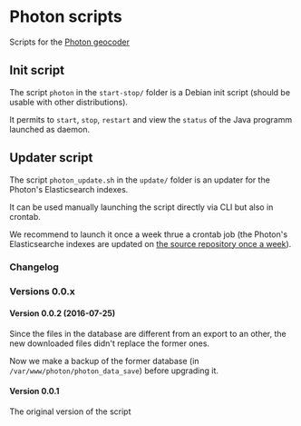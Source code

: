 # Photon scripts

Scripts for the [Photon geocoder](https://github.com/komoot/photon)

## Init script

The script ```photon``` in the ```start-stop/``` folder is a Debian init script (should be usable with other distributions).

It permits to ```start```, ```stop```, ```restart``` and view the ```status``` of the Java programm launched as daemon.

## Updater script

The script ```photon_update.sh``` in the ```update/``` folder is an updater for the Photon's Elasticsearch indexes.

It can be used manually launching the script directly via CLI but also in crontab.

We recommend to launch it once a week thrue a crontab job (the Photon's Elasticsearche indexes are updated on [the source repository once a week](https://github.com/komoot/photon#installation)).

### Changelog

### Versions 0.0.x

#### Version 0.0.2 (2016-07-25)

Since the files in the database are different from an export to an other, the new downloaded files didn't replace the former ones.

Now we make a backup of the former database (in `/var/www/photon/photon_data_save`) before upgrading it.

#### Version 0.0.1

The original version of the script
